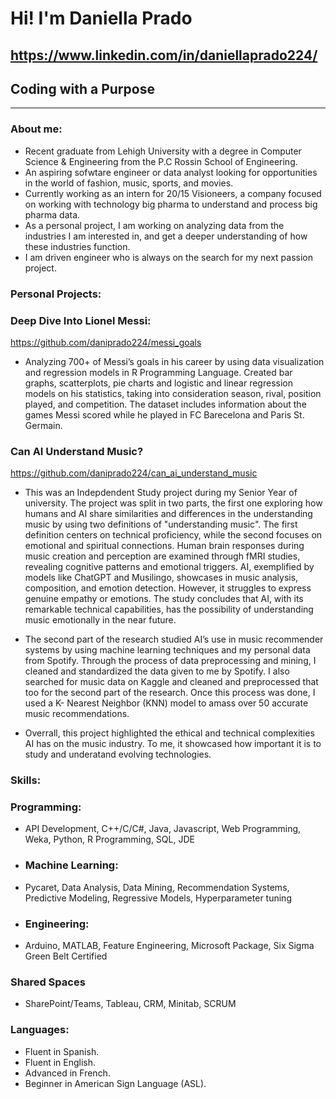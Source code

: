 #                                                                            Hi! I'm Daniella Prado 
https://www.linkedin.com/in/daniellaprado224/ 
------------------------------------------------------------------------------------------------------------------------------------------------------------------------------
## Coding with a Purpose 
------------------------------------------------------------------------------------------------------------------------------------------------------------------------------
### About me: 
- Recent graduate from Lehigh University with a degree in Computer Science & Engineering from the P.C Rossin School of Engineering. 
- An aspiring sofwtare engineer or data analyst looking for opportunities in the world of fashion, music, sports, and movies.
- Currently working as an intern for 20/15 Visioneers, a company focused on working with technology big pharma to understand and process big pharma data. 
- As a personal project, I am working on analyzing data from the industries I am interested in, and get a deeper understanding of how these industries function.
- I am driven engineer who is always on the search for my next passion project.
  
### Personal Projects:
### Deep Dive Into Lionel Messi:
https://github.com/daniprado224/messi_goals
- Analyzing 700+ of Messi’s goals in his career by using data visualization and regression models in R Programming Language. Created bar graphs, scatterplots, pie charts and logistic and linear regression models on his statistics, taking into consideration season, rival, position played, and competition. The dataset includes information about the games Messi scored while he played in FC Barecelona and Paris St. Germain.
  
### Can AI Understand Music?
https://github.com/daniprado224/can_ai_understand_music
- This was an Indepdendent Study project during my Senior Year of university. The project was split in two parts, the first one exploring how humans and AI share similarities and differences in the understanding music by using two definitions of "understanding music". The first definition centers on technical proficiency, while the second focuses on emotional and spiritual connections. Human brain responses during music creation and perception are examined through fMRI studies, revealing cognitive patterns and emotional triggers. AI, exemplified by models like ChatGPT and Musilingo, showcases in music analysis, composition, and emotion detection. However, it struggles to express genuine empathy or emotions. The study concludes that AI, with its remarkable technical capabilities, has the possibility of understanding music emotionally in the near future.
  
- The second part of the research studied AI’s use in music recommender systems by using machine learning techniques and my personal data from Spotify. Through the process of data preprocessing and mining, I cleaned and standardized the data given to me by Spotify. I also searched for music data on Kaggle and cleaned and preprocessed that too for the second part of the research. Once this process was done, I used a K- Nearest Neighbor (KNN) model to amass over 50 accurate music recommendations.

 - Overrall, this project highlighted the ethical and technical complexities AI has on the music industry. To me, it showcased how important it is to study and underatand evolving technologies. 
 
### Skills: 
### Programming:
- API Development, C++/C/C#, Java, Javascript, Web Programming, Weka, Python, R Programming, SQL, JDE
- ### Machine Learning:
- Pycaret, Data Analysis, Data Mining, Recommendation Systems, Predictive Modeling, Regressive Models, Hyperparameter tuning 
- ### Engineering:
- Arduino, MATLAB, Feature Engineering, Microsoft Package, Six Sigma Green Belt Certified
### Shared Spaces
- SharePoint/Teams, Tableau, CRM, Minitab, SCRUM 
  

  
### Languages: 
- Fluent in Spanish.
- Fluent in English.
- Advanced in French.
- Beginner in American Sign Language (ASL). 
